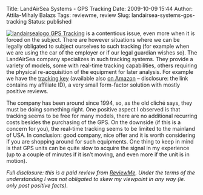 Title: LandAirSea Systems - GPS Tracking
Date: 2009-10-09 15:44
Author: Attila-Mihaly Balazs
Tags: reviewme, review
Slug: landairsea-systems-gps-tracking
Status: published

[![landairsealogo](http://lh4.ggpht.com/_hrvCBhtWhJ4/Ss8wHmp6uzI/AAAAAAAAB88/c8qleQzPfwk/landairsealogo%5B4%5D.jpg?imgmax=800 "landairsealogo")
GPS Tracking](http://www.landairsea.com) is a contentious issue, even
more when it is forced on the subject. There are however situations
where we can be legally obligated to subject ourselves to such tracking
(for example when we are using the car of the employer or if our legal
guardian wishes so). The LandAirSea company specializes in such tracking
systems. They provide a variety of models, some with real-time tracking
capabilities, others requiring the physical re-acquisition of the
equipment for later analysis. For example we have the [tracking
key](http://www.landairsea.com/gps-tracking-systems/gps-tracking-key.html)
(available also [on
Amazon](http://www.amazon.com/gp/product/B000H9E9UG?ie=UTF8&tag=hypefree-20&linkCode=as2&camp=1789&creative=390957&creativeASIN=B000H9E9UG)
– disclosure: the link contains my affiliate ID), a very small
form-factor solution with mostly positive reviews.

The company has been around since 1994, so, as the old cliché says, they
must be doing something right. One positive aspect I observed is that
tracking seems to be free for many models, there are no additional
recurring costs besides the purchasing of the GPS. On the downside (if
this is a concern for you), the real-time tracking seems to be limited
to the mainland of USA. In conclusion: good company, nice offer and it
is worth considering if you are shopping around for such equipments. One
thing to keep in mind is that GPS units can be quite slow to acquire the
signal in my experience (up to a couple of minutes if it isn’t moving,
and even more if the unit is in motion).

*Full disclosure: this is a paid review from
[ReviewMe](http://www.reviewme.com/). Under the terms of the
understanding I was not obligated to skew my viewpoint in any way (ie.
only post positive facts).*
